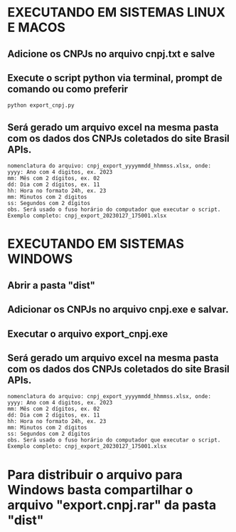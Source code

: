# EXECUTANDO EM SISTEMAS LINUX E MACOS
## Adicione os CNPJs no arquivo cnpj.txt e salve
## Execute o script python via terminal, prompt de comando ou como preferir
    python export_cnpj.py
## Será gerado um arquivo excel na mesma pasta com os dados dos CNPJs coletados do site Brasil APIs.
    nomenclatura do arquivo: cnpj_export_yyyymmdd_hhmmss.xlsx, onde:
    yyyy: Ano com 4 digitos, ex. 2023
    mm: Mês com 2 dígitos, ex. 02
    dd: Dia com 2 dígitos, ex. 11
    hh: Hora no formato 24h, ex. 23
    mm: Minutos com 2 dígitos
    ss: Segundos com 2 dígitos
    obs. Será usado o fuso horário do computador que executar o script.
    Exemplo completo: cnpj_export_20230127_175001.xlsx
    
# EXECUTANDO EM SISTEMAS WINDOWS
## Abrir a pasta "dist"
## Adicionar os CNPJs no arquivo cnpj.exe e salvar.
## Executar o arquivo export_cnpj.exe
## Será gerado um arquivo excel na mesma pasta com os dados dos CNPJs coletados do site Brasil APIs.
    nomenclatura do arquivo: cnpj_export_yyyymmdd_hhmmss.xlsx, onde:
    yyyy: Ano com 4 digitos, ex. 2023
    mm: Mês com 2 dígitos, ex. 02
    dd: Dia com 2 dígitos, ex. 11
    hh: Hora no formato 24h, ex. 23
    mm: Minutos com 2 dígitos
    ss: Segundos com 2 dígitos
    obs. Será usado o fuso horário do computador que executar o script.
    Exemplo completo: cnpj_export_20230127_175001.xlsx

# Para distribuir o arquivo para Windows basta compartilhar o arquivo "export.cnpj.rar" da pasta "dist"
